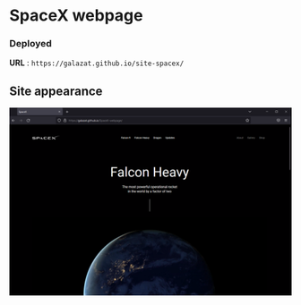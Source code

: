 # SpaceX webpage

### Deployed
__URL__ : ```https://galazat.github.io/site-spacex/```


## Site appearance
![Внешний вид сервиса](https://github.com/galazat/SpaceX-webpage/blob/master/images/view1.png)
